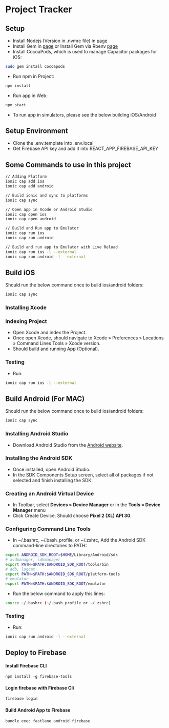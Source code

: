 # Project Tracker

## Setup

- Install Nodejs (Version in .nvmrc file) in [page](https://nodejs.org/en/download/)
- Install Gem in [page](https://rubygems.org/pages/download) or Install Gem via Rbenv [page](https://github.com/rbenv/rbenv)
- Install CocoaPods, which is used to manage Capacitor packages for iOS:

```bash
sudo gem install cocoapods
```

- Run npm in Project:

```bash
npm install
```

- Run app in Web:

```bash
npm start
```

- To run app in simulators, please see the below building iOS/Android

## Setup Environment

- Clone the .env.template into .env.local
- Get Firebase API key and add it into REACT_APP_FIREBASE_API_KEY

## Some Commands to use in this project

```bash
// Adding Platform
ionic cap add ios
ionic cap add android

// Build ionic and sync to platforms
ionic cap sync

// Open app in Xcode or Android Studio
ionic cap open ios
ionic cap open android

// Build and Run app to Emulator
ionic cap run ios
ionic cap run android

// Build and run app to Emulator with Live Reload
ionic cap run ios -l --external
ionic cap run android -l --external
```

## Build iOS

Should run the below command once to build ios/android folders:

```bash
ionic cap sync
```

### Installing Xcode

### Indexing Project

- Open Xcode and index the Project.
- Once open Xcode, should navigate to Xcode » Preferences » Locations » Command Lines Tools » Xcode version.
- Should build and running App (Optional).

### Testing

- Run:

```bash
ionic cap run ios -l --external
```

## Build Android (For MAC)

Should run the below command once to build ios/android folders:

```bash
ionic cap sync
```

### Installing Android Studio

- Download Android Studio from the [Android website](https://developer.android.com/studio/).

### Installing the Android SDK

- Once installed, open Android Studio.
- In the SDK Components Setup screen, select all of packages if not selected and finish installing the SDK.

### Creating an Android Virtual Device

- In Toolbar, select **Devices » Device Manager** or in the **Tools » Device Manager** menu
- Click Create Device. Should choose **Pixel 2 (XL) API 30**.

### Configuring Command Line Tools

- In ~/.bashrc, ~/.bash_profile, or ~/.zshrc, Add the Android SDK command-line directories to PATH:

```bash
export ANDROID_SDK_ROOT=$HOME/Library/Android/sdk
# avdmanager, sdkmanager
export PATH=$PATH:$ANDROID_SDK_ROOT/tools/bin
# adb, logcat
export PATH=$PATH:$ANDROID_SDK_ROOT/platform-tools
# emulator
export PATH=$PATH:$ANDROID_SDK_ROOT/emulator
```

- Run the below command to apply this lines:

```bash
source ~/.bashrc (~/.bash_profile or ~/.zshrc)
```

### Testing

- Run:

```bash
ionic cap run android -l --external
```

## Deploy to Firebase

#### Install Firebase CLI

```
npm install -g firebase-tools
```

#### Login firebase with Firebase Cli

```
firebase login
```

#### Build Android App to Firebase

```
bundle exec fastlane android firebase
```
